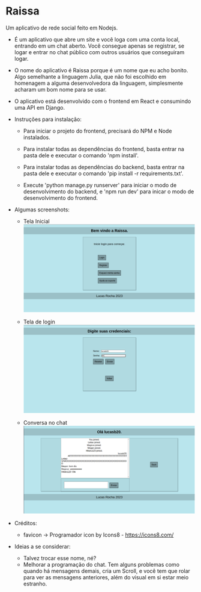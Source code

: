 # Raissa
Um aplicativo de rede social feito em Nodejs.

* É um aplicativo que abre um site e você loga com uma conta local, entrando em um chat aberto. Você consegue apenas se registrar, se logar e entrar no chat público com outros usuários que conseguiram logar.

* O nome do aplicativo é Raissa porque é um nome que eu acho bonito. Algo semelhante a linguagem Julia, que não foi escolhido em homenagem a alguma desenvolvedora da linguagem, simplesmente acharam um bom nome para se usar.

* O aplicativo está desenvolvido com o frontend em React e consumindo uma API em Django.

* Instruções para instalação:
  - Para iniciar o projeto do frontend, precisará do NPM e Node instalados.

  - Para instalar todas as dependências do frontend, basta entrar na pasta dele e executar o comando 'npm install'.

  - Para instalar todas as dependências do backend, basta entrar na pasta dele e executar o comando 'pip install -r requirements.txt'.

  - Execute 'python manage.py runserver' para iniciar o modo de desenvolvimento do backend, e 'npm run dev' para inicar o modo de desenvolvimento do frontend.

* Algumas screenshots:
    - Tela Inicial
    ![Tela inicial](other/Screenshot1.png)

    - Tela de login
    ![Tela de login](other/Screenshot2.png)

    - Conversa no chat
    ![Conversa no chat](other/Screenshot3.png)

* Créditos:
    - favicon -> Programador icon by Icons8 - https://icons8.com/

* Ideias a se considerar:
    - Talvez trocar esse nome, né?
    - Melhorar a programação do chat. Tem alguns problemas como quando há mensagens demais, cria um Scroll, e você tem que rolar para ver as mensagens anteriores, além do visual em si estar meio estranho.
